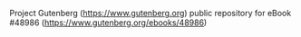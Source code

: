 Project Gutenberg (https://www.gutenberg.org) public repository for eBook #48986 (https://www.gutenberg.org/ebooks/48986)
